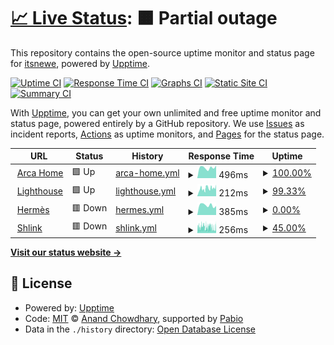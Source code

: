 # [📈 Live Status](https://status.arcafin.fr): <!--live status--> **🟧 Partial outage**

This repository contains the open-source uptime monitor and status page for [itsnewe](https://status.arcafin.fr), powered by [Upptime](https://github.com/upptime/upptime).

[![Uptime CI](https://github.com/itsnewe/arca-monitor/workflows/Uptime%20CI/badge.svg)](https://github.com/itsnewe/arca-monitor/actions?query=workflow%3A%22Uptime+CI%22)
[![Response Time CI](https://github.com/itsnewe/arca-monitor/workflows/Response%20Time%20CI/badge.svg)](https://github.com/itsnewe/arca-monitor/actions?query=workflow%3A%22Response+Time+CI%22)
[![Graphs CI](https://github.com/itsnewe/arca-monitor/workflows/Graphs%20CI/badge.svg)](https://github.com/itsnewe/arca-monitor/actions?query=workflow%3A%22Graphs+CI%22)
[![Static Site CI](https://github.com/itsnewe/arca-monitor/workflows/Static%20Site%20CI/badge.svg)](https://github.com/itsnewe/arca-monitor/actions?query=workflow%3A%22Static+Site+CI%22)
[![Summary CI](https://github.com/itsnewe/arca-monitor/workflows/Summary%20CI/badge.svg)](https://github.com/itsnewe/arca-monitor/actions?query=workflow%3A%22Summary+CI%22)

With [Upptime](https://upptime.js.org), you can get your own unlimited and free uptime monitor and status page, powered entirely by a GitHub repository. We use [Issues](https://github.com/itsnewe/arca-monitor/issues) as incident reports, [Actions](https://github.com/itsnewe/arca-monitor/actions) as uptime monitors, and [Pages](https://status.arcafin.fr) for the status page.

<!--start: status pages-->
<!-- This summary is generated by Upptime (https://github.com/upptime/upptime) -->
<!-- Do not edit this manually, your changes will be overwritten -->
<!-- prettier-ignore -->
| URL | Status | History | Response Time | Uptime |
| --- | ------ | ------- | ------------- | ------ |
| <img alt="" src="https://icons.duckduckgo.com/ip3/arcafin.fr.ico" height="13"> [Arca Home](https://arcafin.fr) | 🟩 Up | [arca-home.yml](https://github.com/ItsNewe/arca-monitor/commits/HEAD/history/arca-home.yml) | <details><summary><img alt="Response time graph" src="./graphs/arca-home/response-time-week.png" height="20"> 496ms</summary><br><a href="https://status.arcafin.fr/history/arca-home"><img alt="Response time 424" src="https://img.shields.io/endpoint?url=https%3A%2F%2Fraw.githubusercontent.com%2FItsNewe%2Farca-monitor%2FHEAD%2Fapi%2Farca-home%2Fresponse-time.json"></a><br><a href="https://status.arcafin.fr/history/arca-home"><img alt="24-hour response time 589" src="https://img.shields.io/endpoint?url=https%3A%2F%2Fraw.githubusercontent.com%2FItsNewe%2Farca-monitor%2FHEAD%2Fapi%2Farca-home%2Fresponse-time-day.json"></a><br><a href="https://status.arcafin.fr/history/arca-home"><img alt="7-day response time 496" src="https://img.shields.io/endpoint?url=https%3A%2F%2Fraw.githubusercontent.com%2FItsNewe%2Farca-monitor%2FHEAD%2Fapi%2Farca-home%2Fresponse-time-week.json"></a><br><a href="https://status.arcafin.fr/history/arca-home"><img alt="30-day response time 464" src="https://img.shields.io/endpoint?url=https%3A%2F%2Fraw.githubusercontent.com%2FItsNewe%2Farca-monitor%2FHEAD%2Fapi%2Farca-home%2Fresponse-time-month.json"></a><br><a href="https://status.arcafin.fr/history/arca-home"><img alt="1-year response time 424" src="https://img.shields.io/endpoint?url=https%3A%2F%2Fraw.githubusercontent.com%2FItsNewe%2Farca-monitor%2FHEAD%2Fapi%2Farca-home%2Fresponse-time-year.json"></a></details> | <details><summary><a href="https://status.arcafin.fr/history/arca-home">100.00%</a></summary><a href="https://status.arcafin.fr/history/arca-home"><img alt="All-time uptime 89.39%" src="https://img.shields.io/endpoint?url=https%3A%2F%2Fraw.githubusercontent.com%2FItsNewe%2Farca-monitor%2FHEAD%2Fapi%2Farca-home%2Fuptime.json"></a><br><a href="https://status.arcafin.fr/history/arca-home"><img alt="24-hour uptime 100.00%" src="https://img.shields.io/endpoint?url=https%3A%2F%2Fraw.githubusercontent.com%2FItsNewe%2Farca-monitor%2FHEAD%2Fapi%2Farca-home%2Fuptime-day.json"></a><br><a href="https://status.arcafin.fr/history/arca-home"><img alt="7-day uptime 100.00%" src="https://img.shields.io/endpoint?url=https%3A%2F%2Fraw.githubusercontent.com%2FItsNewe%2Farca-monitor%2FHEAD%2Fapi%2Farca-home%2Fuptime-week.json"></a><br><a href="https://status.arcafin.fr/history/arca-home"><img alt="30-day uptime 99.96%" src="https://img.shields.io/endpoint?url=https%3A%2F%2Fraw.githubusercontent.com%2FItsNewe%2Farca-monitor%2FHEAD%2Fapi%2Farca-home%2Fuptime-month.json"></a><br><a href="https://status.arcafin.fr/history/arca-home"><img alt="1-year uptime 89.39%" src="https://img.shields.io/endpoint?url=https%3A%2F%2Fraw.githubusercontent.com%2FItsNewe%2Farca-monitor%2FHEAD%2Fapi%2Farca-home%2Fuptime-year.json"></a></details>
| <img alt="" src="https://arcafin.fr/lighthouse/media/1dc7bbd1abdec0c569882d634701e5d2c4c57273253013728310546e.png" height="13"> [Lighthouse](https://arcafin.fr/lighthouse) | 🟩 Up | [lighthouse.yml](https://github.com/ItsNewe/arca-monitor/commits/HEAD/history/lighthouse.yml) | <details><summary><img alt="Response time graph" src="./graphs/lighthouse/response-time-week.png" height="20"> 212ms</summary><br><a href="https://status.arcafin.fr/history/lighthouse"><img alt="Response time 211" src="https://img.shields.io/endpoint?url=https%3A%2F%2Fraw.githubusercontent.com%2FItsNewe%2Farca-monitor%2FHEAD%2Fapi%2Flighthouse%2Fresponse-time.json"></a><br><a href="https://status.arcafin.fr/history/lighthouse"><img alt="24-hour response time 318" src="https://img.shields.io/endpoint?url=https%3A%2F%2Fraw.githubusercontent.com%2FItsNewe%2Farca-monitor%2FHEAD%2Fapi%2Flighthouse%2Fresponse-time-day.json"></a><br><a href="https://status.arcafin.fr/history/lighthouse"><img alt="7-day response time 212" src="https://img.shields.io/endpoint?url=https%3A%2F%2Fraw.githubusercontent.com%2FItsNewe%2Farca-monitor%2FHEAD%2Fapi%2Flighthouse%2Fresponse-time-week.json"></a><br><a href="https://status.arcafin.fr/history/lighthouse"><img alt="30-day response time 222" src="https://img.shields.io/endpoint?url=https%3A%2F%2Fraw.githubusercontent.com%2FItsNewe%2Farca-monitor%2FHEAD%2Fapi%2Flighthouse%2Fresponse-time-month.json"></a><br><a href="https://status.arcafin.fr/history/lighthouse"><img alt="1-year response time 211" src="https://img.shields.io/endpoint?url=https%3A%2F%2Fraw.githubusercontent.com%2FItsNewe%2Farca-monitor%2FHEAD%2Fapi%2Flighthouse%2Fresponse-time-year.json"></a></details> | <details><summary><a href="https://status.arcafin.fr/history/lighthouse">99.33%</a></summary><a href="https://status.arcafin.fr/history/lighthouse"><img alt="All-time uptime 85.69%" src="https://img.shields.io/endpoint?url=https%3A%2F%2Fraw.githubusercontent.com%2FItsNewe%2Farca-monitor%2FHEAD%2Fapi%2Flighthouse%2Fuptime.json"></a><br><a href="https://status.arcafin.fr/history/lighthouse"><img alt="24-hour uptime 100.00%" src="https://img.shields.io/endpoint?url=https%3A%2F%2Fraw.githubusercontent.com%2FItsNewe%2Farca-monitor%2FHEAD%2Fapi%2Flighthouse%2Fuptime-day.json"></a><br><a href="https://status.arcafin.fr/history/lighthouse"><img alt="7-day uptime 99.33%" src="https://img.shields.io/endpoint?url=https%3A%2F%2Fraw.githubusercontent.com%2FItsNewe%2Farca-monitor%2FHEAD%2Fapi%2Flighthouse%2Fuptime-week.json"></a><br><a href="https://status.arcafin.fr/history/lighthouse"><img alt="30-day uptime 98.97%" src="https://img.shields.io/endpoint?url=https%3A%2F%2Fraw.githubusercontent.com%2FItsNewe%2Farca-monitor%2FHEAD%2Fapi%2Flighthouse%2Fuptime-month.json"></a><br><a href="https://status.arcafin.fr/history/lighthouse"><img alt="1-year uptime 85.69%" src="https://img.shields.io/endpoint?url=https%3A%2F%2Fraw.githubusercontent.com%2FItsNewe%2Farca-monitor%2FHEAD%2Fapi%2Flighthouse%2Fuptime-year.json"></a></details>
| <img alt="" src="https://icons.duckduckgo.com/ip3/mx.arcafin.fr.ico" height="13"> [Hermès](https://mx.arcafin.fr) | 🟥 Down | [hermes.yml](https://github.com/ItsNewe/arca-monitor/commits/HEAD/history/hermes.yml) | <details><summary><img alt="Response time graph" src="./graphs/hermes/response-time-week.png" height="20"> 385ms</summary><br><a href="https://status.arcafin.fr/history/hermes"><img alt="Response time 695" src="https://img.shields.io/endpoint?url=https%3A%2F%2Fraw.githubusercontent.com%2FItsNewe%2Farca-monitor%2FHEAD%2Fapi%2Fhermes%2Fresponse-time.json"></a><br><a href="https://status.arcafin.fr/history/hermes"><img alt="24-hour response time 354" src="https://img.shields.io/endpoint?url=https%3A%2F%2Fraw.githubusercontent.com%2FItsNewe%2Farca-monitor%2FHEAD%2Fapi%2Fhermes%2Fresponse-time-day.json"></a><br><a href="https://status.arcafin.fr/history/hermes"><img alt="7-day response time 385" src="https://img.shields.io/endpoint?url=https%3A%2F%2Fraw.githubusercontent.com%2FItsNewe%2Farca-monitor%2FHEAD%2Fapi%2Fhermes%2Fresponse-time-week.json"></a><br><a href="https://status.arcafin.fr/history/hermes"><img alt="30-day response time 1086" src="https://img.shields.io/endpoint?url=https%3A%2F%2Fraw.githubusercontent.com%2FItsNewe%2Farca-monitor%2FHEAD%2Fapi%2Fhermes%2Fresponse-time-month.json"></a><br><a href="https://status.arcafin.fr/history/hermes"><img alt="1-year response time 695" src="https://img.shields.io/endpoint?url=https%3A%2F%2Fraw.githubusercontent.com%2FItsNewe%2Farca-monitor%2FHEAD%2Fapi%2Fhermes%2Fresponse-time-year.json"></a></details> | <details><summary><a href="https://status.arcafin.fr/history/hermes">0.00%</a></summary><a href="https://status.arcafin.fr/history/hermes"><img alt="All-time uptime 40.62%" src="https://img.shields.io/endpoint?url=https%3A%2F%2Fraw.githubusercontent.com%2FItsNewe%2Farca-monitor%2FHEAD%2Fapi%2Fhermes%2Fuptime.json"></a><br><a href="https://status.arcafin.fr/history/hermes"><img alt="24-hour uptime 0.00%" src="https://img.shields.io/endpoint?url=https%3A%2F%2Fraw.githubusercontent.com%2FItsNewe%2Farca-monitor%2FHEAD%2Fapi%2Fhermes%2Fuptime-day.json"></a><br><a href="https://status.arcafin.fr/history/hermes"><img alt="7-day uptime 0.00%" src="https://img.shields.io/endpoint?url=https%3A%2F%2Fraw.githubusercontent.com%2FItsNewe%2Farca-monitor%2FHEAD%2Fapi%2Fhermes%2Fuptime-week.json"></a><br><a href="https://status.arcafin.fr/history/hermes"><img alt="30-day uptime 0.00%" src="https://img.shields.io/endpoint?url=https%3A%2F%2Fraw.githubusercontent.com%2FItsNewe%2Farca-monitor%2FHEAD%2Fapi%2Fhermes%2Fuptime-month.json"></a><br><a href="https://status.arcafin.fr/history/hermes"><img alt="1-year uptime 40.62%" src="https://img.shields.io/endpoint?url=https%3A%2F%2Fraw.githubusercontent.com%2FItsNewe%2Farca-monitor%2FHEAD%2Fapi%2Fhermes%2Fuptime-year.json"></a></details>
| <img alt="" src="https://icons.duckduckgo.com/ip3/s.arcafin.fr.ico" height="13"> [Shlink](https://s.arcafin.fr/rest/v3/health) | 🟥 Down | [shlink.yml](https://github.com/ItsNewe/arca-monitor/commits/HEAD/history/shlink.yml) | <details><summary><img alt="Response time graph" src="./graphs/shlink/response-time-week.png" height="20"> 256ms</summary><br><a href="https://status.arcafin.fr/history/shlink"><img alt="Response time 262" src="https://img.shields.io/endpoint?url=https%3A%2F%2Fraw.githubusercontent.com%2FItsNewe%2Farca-monitor%2FHEAD%2Fapi%2Fshlink%2Fresponse-time.json"></a><br><a href="https://status.arcafin.fr/history/shlink"><img alt="24-hour response time 214" src="https://img.shields.io/endpoint?url=https%3A%2F%2Fraw.githubusercontent.com%2FItsNewe%2Farca-monitor%2FHEAD%2Fapi%2Fshlink%2Fresponse-time-day.json"></a><br><a href="https://status.arcafin.fr/history/shlink"><img alt="7-day response time 256" src="https://img.shields.io/endpoint?url=https%3A%2F%2Fraw.githubusercontent.com%2FItsNewe%2Farca-monitor%2FHEAD%2Fapi%2Fshlink%2Fresponse-time-week.json"></a><br><a href="https://status.arcafin.fr/history/shlink"><img alt="30-day response time 262" src="https://img.shields.io/endpoint?url=https%3A%2F%2Fraw.githubusercontent.com%2FItsNewe%2Farca-monitor%2FHEAD%2Fapi%2Fshlink%2Fresponse-time-month.json"></a><br><a href="https://status.arcafin.fr/history/shlink"><img alt="1-year response time 262" src="https://img.shields.io/endpoint?url=https%3A%2F%2Fraw.githubusercontent.com%2FItsNewe%2Farca-monitor%2FHEAD%2Fapi%2Fshlink%2Fresponse-time-year.json"></a></details> | <details><summary><a href="https://status.arcafin.fr/history/shlink">45.00%</a></summary><a href="https://status.arcafin.fr/history/shlink"><img alt="All-time uptime 60.54%" src="https://img.shields.io/endpoint?url=https%3A%2F%2Fraw.githubusercontent.com%2FItsNewe%2Farca-monitor%2FHEAD%2Fapi%2Fshlink%2Fuptime.json"></a><br><a href="https://status.arcafin.fr/history/shlink"><img alt="24-hour uptime 40.33%" src="https://img.shields.io/endpoint?url=https%3A%2F%2Fraw.githubusercontent.com%2FItsNewe%2Farca-monitor%2FHEAD%2Fapi%2Fshlink%2Fuptime-day.json"></a><br><a href="https://status.arcafin.fr/history/shlink"><img alt="7-day uptime 45.00%" src="https://img.shields.io/endpoint?url=https%3A%2F%2Fraw.githubusercontent.com%2FItsNewe%2Farca-monitor%2FHEAD%2Fapi%2Fshlink%2Fuptime-week.json"></a><br><a href="https://status.arcafin.fr/history/shlink"><img alt="30-day uptime 60.54%" src="https://img.shields.io/endpoint?url=https%3A%2F%2Fraw.githubusercontent.com%2FItsNewe%2Farca-monitor%2FHEAD%2Fapi%2Fshlink%2Fuptime-month.json"></a><br><a href="https://status.arcafin.fr/history/shlink"><img alt="1-year uptime 60.54%" src="https://img.shields.io/endpoint?url=https%3A%2F%2Fraw.githubusercontent.com%2FItsNewe%2Farca-monitor%2FHEAD%2Fapi%2Fshlink%2Fuptime-year.json"></a></details>

<!--end: status pages-->

[**Visit our status website →**](https://status.arcafin.fr)

## 📄 License

- Powered by: [Upptime](https://github.com/upptime/upptime)
- Code: [MIT](./LICENSE) © [Anand Chowdhary](https://anandchowdhary.com), supported by [Pabio](https://pabio.com)
- Data in the `./history` directory: [Open Database License](https://opendatacommons.org/licenses/odbl/1-0/)
